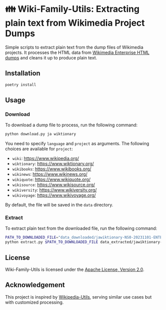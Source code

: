 # 👪 Wiki-Family-Utils: Extracting plain text from Wikimedia Project Dumps

Simple scripts to extract plain text from the dump files of Wikimedia projects.
It processes the HTML data from [Wikimedia Enterprise HTML dumps](https://dumps.wikimedia.org/other/enterprise_html/) and cleans it up to produce plain text.

## Installation

```bash
poetry install
```

## Usage

### Download

To download a dump file to process, run the following command:

```bash
python download.py ja wiktionary
```

You need to specify `language` and `project` as arguments.
The following choices are available for `project`:

- `wiki`: <https://www.wikipedia.org/>
- `wiktionary`: <https://www.wiktionary.org/>
- `wikibooks`: <https://www.wikibooks.org/>
- `wikinews`: <https://www.wikinews.org/>
- `wikiquote`: <https://www.wikiquote.org/>
- `wikisource`: <https://www.wikisource.org/>
- `wikiversity`: <https://www.wikiversity.org/>
- `wikivoyage`: <https://www.wikivoyage.org/>

By default, the file will be saved in the `data` directory.

### Extract

To extract plain text from the downloaded file, run the following command:

```bash
PATH_TO_DOWNLOADED_FILE="data_downloaded/jawiktionary-NS0-20231101-ENTERPRISE-HTML.json.tar.gz"
python extract.py $PATH_TO_DOWNLOADED_FILE data_extracted/jawiktionary-20231101.jsonl
```

## License

Wiki-Family-Utils is licensed under the [Apache License, Version 2.0](https://www.apache.org/licenses/LICENSE-2.0).

## Acknowledgement

This project is inspired by [Wikipedia-Utils](https://github.com/singletongue/wikipedia-utils), serving similar use cases but with customized processing.
